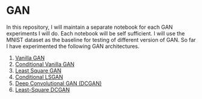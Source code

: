 # GAN

In this repository, I will maintain a separate notebook for each GAN experiments I will do. Each notebook will be self sufficient. I will use the MNIST dataset as the baseline for testing of different version of GAN. So far I have experimented the following GAN architectures.

1. [Vanilla GAN](https://github.com/abhishm/gan/blob/master/Vanilla%20GAN.ipynb)   
2. [Conditional Vanilla GAN](https://github.com/abhishm/gan/blob/master/Conditional_Vanilla_GAN.ipynb)
3. [Least Square GAN](https://github.com/abhishm/gan/blob/master/Least%20Square%20GAN.ipynb)
4. [Conditional LSGAN](https://github.com/abhishm/gan/blob/master/Conditional%20LSGAN.ipynb)
5. [Deep Convolutional GAN (DCGAN)](https://github.com/abhishm/gan/blob/master/Deep%20Convolutional%20GAN%20(DCGAN).ipynb)
5. [Least-Square DCGAN](https://github.com/abhishm/gan/blob/master/Least%20Square%20DCGAN.ipynb)
